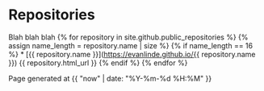 # Repositories

Blah blah blah
{% for repository in site.github.public_repositories %}
  {% assign name_length = repository.name | size %}
  {% if name_length == 16 %} * [{{ repository.name }}](https://evanlinde.github.io/{{ repository.name }}) {{ repository.html_url }} 
  {% endif %}
{% endfor %}


Page generated at {{ "now" | date: "%Y-%m-%d %H:%M" }}
